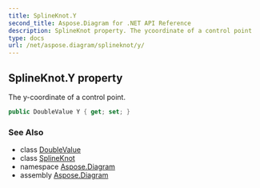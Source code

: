 ```yaml
---
title: SplineKnot.Y
second_title: Aspose.Diagram for .NET API Reference
description: SplineKnot property. The ycoordinate of a control point
type: docs
url: /net/aspose.diagram/splineknot/y/
---
```

## SplineKnot.Y property

The y-coordinate of a control point.

```csharp
public DoubleValue Y { get; set; }
```

### See Also

* class [DoubleValue](../../doublevalue/)
* class [SplineKnot](../)
* namespace [Aspose.Diagram](../../splineknot/)
* assembly [Aspose.Diagram](../../../)


